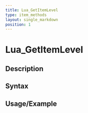 ```yaml
---
title: Lua_GetItemLevel
type: item_methods
layout: single_markdown
position: 1
---
```


# Lua_GetItemLevel

## Description

## Syntax

## Usage/Example


